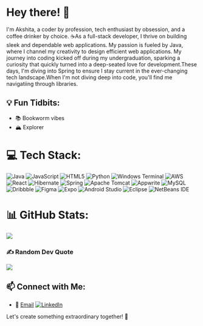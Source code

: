 
# Hey there! 👋

I'm Akshita, a coder by profession, tech enthusiast by obsession, and a coffee drinker by choice. ☕As a full-stack developer, I thrive on building sleek and dependable web applications. My passion is fueled by Java, where I channel my creativity to design efficient web applications. My journey into coding kicked off during my undergraduation, sparking a curiosity that quickly turned into a deep-seated love for development.These days, I'm diving into Spring to ensure I stay current in the ever-changing tech landscape.When I'm not diving deep into code, you'll find me navigatiing through libraries.

## 💡 Fun Tidbits:
- 📚 Bookworm vibes
- 🏔️ Explorer 
  
# 💻 Tech Stack:
![Java](https://img.shields.io/badge/java-%23ED8B00.svg?style=for-the-badge&logo=openjdk&logoColor=white) ![JavaScript](https://img.shields.io/badge/javascript-%23323330.svg?style=for-the-badge&logo=javascript&logoColor=%23F7DF1E) ![HTML5](https://img.shields.io/badge/html5-%23E34F26.svg?style=for-the-badge&logo=html5&logoColor=white) ![Python](https://img.shields.io/badge/python-3670A0?style=for-the-badge&logo=python&logoColor=ffdd54) ![Windows Terminal](https://img.shields.io/badge/Windows%20Terminal-%234D4D4D.svg?style=for-the-badge&logo=windows-terminal&logoColor=white) ![AWS](https://img.shields.io/badge/AWS-%23FF9900.svg?style=for-the-badge&logo=amazon-aws&logoColor=white) ![React](https://img.shields.io/badge/react-%2320232a.svg?style=for-the-badge&logo=react&logoColor=%2361DAFB) ![Hibernate](https://img.shields.io/badge/Hibernate-59666C?style=for-the-badge&logo=Hibernate&logoColor=white)
 ![Spring](https://img.shields.io/badge/spring-%236DB33F.svg?style=for-the-badge&logo=spring&logoColor=white) ![Apache Tomcat](https://img.shields.io/badge/apache%20tomcat-%23F8DC75.svg?style=for-the-badge&logo=apache-tomcat&logoColor=black) ![Appwrite](https://img.shields.io/badge/Appwrite-%23FD366E.svg?style=for-the-badge&logo=appwrite&logoColor=white) ![MySQL](https://img.shields.io/badge/mysql-4479A1.svg?style=for-the-badge&logo=mysql&logoColor=white) ![Dribbble](https://img.shields.io/badge/Dribbble-EA4C89?style=for-the-badge&logo=dribbble&logoColor=white) ![Figma](https://img.shields.io/badge/figma-%23F24E1E.svg?style=for-the-badge&logo=figma&logoColor=white) ![Expo](https://img.shields.io/badge/expo-1C1E24?style=for-the-badge&logo=expo&logoColor=#D04A37) ![Android Studio](https://img.shields.io/badge/android%20studio-346ac1?style=for-the-badge&logo=android%20studio&logoColor=white) ![Eclipse](https://img.shields.io/badge/Eclipse-FE7A16.svg?style=for-the-badge&logo=Eclipse&logoColor=white) ![NetBeans IDE](https://img.shields.io/badge/NetBeansIDE-1B6AC6.svg?style=for-the-badge&logo=apache-netbeans-ide&logoColor=white)


# 📊 GitHub Stats:
![](https://github-readme-stats.vercel.app/api/top-langs/?username=Akshita-Singh02&theme=dark&hide_border=true&include_all_commits=false&count_private=false&layout=compact)

### ✍️ Random Dev Quote
![](https://quotes-github-readme.vercel.app/api?type=horizontal&theme=radical)


## 📫 Connect with Me:
- 📧 [Email](mailto:your.email@example.com)
[![LinkedIn](https://img.shields.io/badge/LinkedIn-%230077B5.svg?logo=linkedin&logoColor=white)](https://www.linkedin.com/in/akshita-singh2002/) 

Let's create something extraordinary together! 🚀


<!-- Proudly created with GPRM ( https://gprm.itsvg.in ) -->

